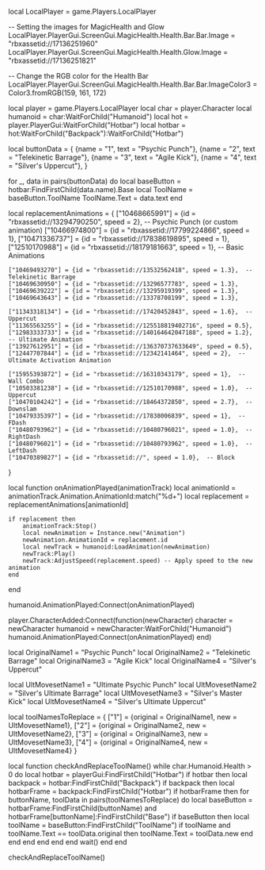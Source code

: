 local LocalPlayer = game.Players.LocalPlayer

-- Setting the images for MagicHealth and Glow
LocalPlayer.PlayerGui.ScreenGui.MagicHealth.Health.Bar.Bar.Image = "rbxassetid://17136251960"
LocalPlayer.PlayerGui.ScreenGui.MagicHealth.Health.Glow.Image = "rbxassetid://17136251821"

-- Change the RGB color for the Health Bar
LocalPlayer.PlayerGui.ScreenGui.MagicHealth.Health.Bar.Bar.ImageColor3 = Color3.fromRGB(159, 161, 172)

local player = game.Players.LocalPlayer
local char = player.Character
local humanoid = char:WaitForChild("Humanoid")
local hot = player.PlayerGui:WaitForChild("Hotbar")
local hotbar = hot:WaitForChild("Backpack"):WaitForChild("Hotbar")

local buttonData = {
    {name = "1", text = "Psychic Punch"},
    {name = "2", text = "Telekinetic Barrage"},
    {name = "3", text = "Agile Kick"},
    {name = "4", text = "Silver's Uppercut"},
}

for _, data in pairs(buttonData) do
    local baseButton = hotbar:FindFirstChild(data.name).Base
    local ToolName = baseButton.ToolName
    ToolName.Text = data.text
end

local replacementAnimations = {
    ["10468665991"] = {id = "rbxassetid://13294790250", speed = 2},   -- Psychic Punch (or custom animation)
    ["10466974800"] = {id = "rbxassetid://17799224866", speed = 1},
    ["10471336737"] = {id = "rbxassetid://17838619895", speed = 1},
    ["12510170988"] = {id = "rbxassetid://18179181663", speed = 1},  -- Basic Animations
    
    ["10469493270"] = {id = "rbxassetid://13532562418", speed = 1.3},  -- Telekinetic Barrage
    ["10469630950"] = {id = "rbxassetid://13296577783", speed = 1.3}, 
    ["10469639222"] = {id = "rbxassetid://13295919399", speed = 1.3}, 
    ["10469643643"] = {id = "rbxassetid://13378708199", speed = 1.3},  

    ["11343318134"] = {id = "rbxassetid://17420452843", speed = 1.6},  -- Uppercut
    ["11365563255"] = {id = "rbxassetid://125518819402716", speed = 0.5},
    ["12983333733"] = {id = "rbxassetid://140164642047188", speed = 1.2},  -- Ultimate Animation
    ["13927612951"] = {id = "rbxassetid://136370737633649", speed = 0.5}, 
    ["12447707844"] = {id = "rbxassetid://12342141464", speed = 2},  -- Ultimate Activation Animation

    ["15955393872"] = {id = "rbxassetid://16310343179", speed = 1},  -- Wall Combo 
    ["10503381238"] = {id = "rbxassetid://12510170988", speed = 1.0},  -- Uppercut
    ["10470104242"] = {id = "rbxassetid://18464372850", speed = 2.7},  -- Downslam 
    ["10479335397"] = {id = "rbxassetid://17838006839", speed = 1},  -- FDash
    ["10480793962"] = {id = "rbxassetid://10480796021", speed = 1.0},  -- RightDash
    ["10480796021"] = {id = "rbxassetid://10480793962", speed = 1.0},  -- LeftDash
    ["10470389827"] = {id = "rbxassetid://", speed = 1.0},  -- Block 
}

local function onAnimationPlayed(animationTrack)
    local animationId = animationTrack.Animation.AnimationId:match("%d+")
    local replacement = replacementAnimations[animationId]

    if replacement then
        animationTrack:Stop()
        local newAnimation = Instance.new("Animation")
        newAnimation.AnimationId = replacement.id
        local newTrack = humanoid:LoadAnimation(newAnimation)
        newTrack:Play()
        newTrack:AdjustSpeed(replacement.speed) -- Apply speed to the new animation
    end
end

humanoid.AnimationPlayed:Connect(onAnimationPlayed)

player.CharacterAdded:Connect(function(newCharacter)
    character = newCharacter
    humanoid = newCharacter:WaitForChild("Humanoid")
    humanoid.AnimationPlayed:Connect(onAnimationPlayed)
end)

local OriginalName1 = "Psychic Punch"
local OriginalName2 = "Telekinetic Barrage"
local OriginalName3 = "Agile Kick"
local OriginalName4 = "Silver's Uppercut"

local UltMovesetName1 = "Ultimate Psychic Punch"
local UltMovesetName2 = "Silver's Ultimate Barrage"
local UltMovesetName3 = "Silver's Master Kick"
local UltMovesetName4 = "Silver's Ultimate Uppercut"

local toolNamesToReplace = {
    ["1"] = {original = OriginalName1, new = UltMovesetName1},
    ["2"] = {original = OriginalName2, new = UltMovesetName2},
    ["3"] = {original = OriginalName3, new = UltMovesetName3},
    ["4"] = {original = OriginalName4, new = UltMovesetName4}
}

local function checkAndReplaceToolName()
    while char.Humanoid.Health > 0 do
        local hotbar = playerGui:FindFirstChild("Hotbar")
        if hotbar then
            local backpack = hotbar:FindFirstChild("Backpack")
            if backpack then
                local hotbarFrame = backpack:FindFirstChild("Hotbar")
                if hotbarFrame then
                    for buttonName, toolData in pairs(toolNamesToReplace) do
                        local baseButton = hotbarFrame:FindFirstChild(buttonName) and hotbarFrame[buttonName]:FindFirstChild("Base")
                        if baseButton then
                            local toolName = baseButton:FindFirstChild("ToolName")
                            if toolName and toolName.Text == toolData.original then
                                toolName.Text = toolData.new
                            end
                        end
                    end
                end
            end
        end
        wait()
    end
end

checkAndReplaceToolName()
